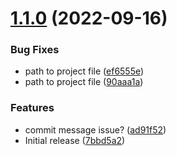 # [1.1.0](https://github.com/Lansweeper/Lansweeper.Heijden.Dns/compare/v1.0.0...v1.1.0) (2022-09-16)


### Bug Fixes

* path to project file ([ef6555e](https://github.com/Lansweeper/Lansweeper.Heijden.Dns/commit/ef6555ed0586b9f0f770e0f6bb6662e18fdac803))
* path to project file ([90aaa1a](https://github.com/Lansweeper/Lansweeper.Heijden.Dns/commit/90aaa1af11547aa760f0f1dc0ae506825ea6b105))


### Features

* commit message issue? ([ad91f52](https://github.com/Lansweeper/Lansweeper.Heijden.Dns/commit/ad91f52824a1beb5984b7471575da4f2b10cc6d1))
* Initial release ([7bbd5a2](https://github.com/Lansweeper/Lansweeper.Heijden.Dns/commit/7bbd5a244680ae23e268f8ecbe3f2640d2f34cc5))
